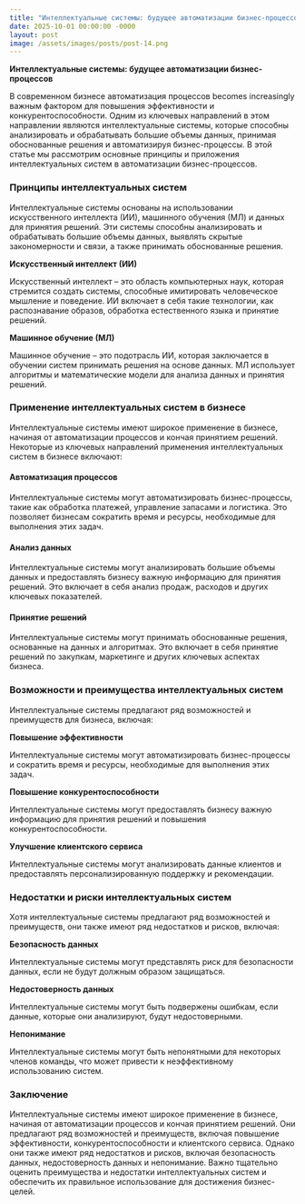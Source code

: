```yaml
---
title: "Интеллектуальные системы: будущее автоматизации бизнес-процессов"
date: 2025-10-01 00:00:00 -0000
layout: post
image: /assets/images/posts/post-14.png
---
```

**Интеллектуальные системы: будущее автоматизации бизнес-процессов**

В современном бизнесе автоматизация процессов becomes increasingly важным фактором для повышения эффективности и конкурентоспособности. Одним из ключевых направлений в этом направлении являются интеллектуальные системы, которые способны анализировать и обрабатывать большие объемы данных, принимая обоснованные решения и автоматизируя бизнес-процессы. В этой статье мы рассмотрим основные принципы и приложения интеллектуальных систем в автоматизации бизнес-процессов.

### **Принципы интеллектуальных систем**

Интеллектуальные системы основаны на использовании искусственного интеллекта (ИИ), машинного обучения (МЛ) и данных для принятия решений. Эти системы способны анализировать и обрабатывать большие объемы данных, выявлять скрытые закономерности и связи, а также принимать обоснованные решения.

**Искусственный интеллект (ИИ)**

Искусственный интеллект – это область компьютерных наук, которая стремится создать системы, способные имитировать человеческое мышление и поведение. ИИ включает в себя такие технологии, как распознавание образов, обработка естественного языка и принятие решений.

**Машинное обучение (МЛ)**

Машинное обучение – это подотрасль ИИ, которая заключается в обучении систем принимать решения на основе данных. МЛ использует алгоритмы и математические модели для анализа данных и принятия решений.

### **Применение интеллектуальных систем в бизнесе**

Интеллектуальные системы имеют широкое применение в бизнесе, начиная от автоматизации процессов и кончая принятием решений. Некоторые из ключевых направлений применения интеллектуальных систем в бизнесе включают:

#### **Автоматизация процессов**

Интеллектуальные системы могут автоматизировать бизнес-процессы, такие как обработка платежей, управление запасами и логистика. Это позволяет бизнесам сократить время и ресурсы, необходимые для выполнения этих задач.

#### **Анализ данных**

Интеллектуальные системы могут анализировать большие объемы данных и предоставлять бизнесу важную информацию для принятия решений. Это включает в себя анализ продаж, расходов и других ключевых показателей.

#### **Принятие решений**

Интеллектуальные системы могут принимать обоснованные решения, основанные на данных и алгоритмах. Это включает в себя принятие решений по закупкам, маркетинге и других ключевых аспектах бизнеса.

### **Возможности и преимущества интеллектуальных систем**

Интеллектуальные системы предлагают ряд возможностей и преимуществ для бизнеса, включая:

**Повышение эффективности**

Интеллектуальные системы могут автоматизировать бизнес-процессы и сократить время и ресурсы, необходимые для выполнения этих задач.

**Повышение конкурентоспособности**

Интеллектуальные системы могут предоставлять бизнесу важную информацию для принятия решений и повышения конкурентоспособности.

**Улучшение клиентского сервиса**

Интеллектуальные системы могут анализировать данные клиентов и предоставлять персонализированную поддержку и рекомендации.

### **Недостатки и риски интеллектуальных систем**

Хотя интеллектуальные системы предлагают ряд возможностей и преимуществ, они также имеют ряд недостатков и рисков, включая:

**Безопасность данных**

Интеллектуальные системы могут представлять риск для безопасности данных, если не будут должным образом защищаться.

**Недостоверность данных**

Интеллектуальные системы могут быть подвержены ошибкам, если данные, которые они анализируют, будут недостоверными.

**Непонимание**

Интеллектуальные системы могут быть непонятными для некоторых членов команды, что может привести к неэффективному использованию систем.

### **Заключение**

Интеллектуальные системы имеют широкое применение в бизнесе, начиная от автоматизации процессов и кончая принятием решений. Они предлагают ряд возможностей и преимуществ, включая повышение эффективности, конкурентоспособности и клиентского сервиса. Однако они также имеют ряд недостатков и рисков, включая безопасность данных, недостоверность данных и непонимание. Важно тщательно оценить преимущества и недостатки интеллектуальных систем и обеспечить их правильное использование для достижения бизнес-целей.
